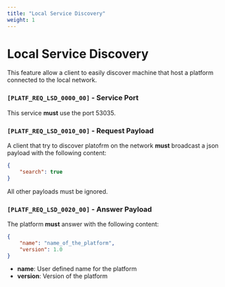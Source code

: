 ```yaml
---
title: "Local Service Discovery"
weight: 1
---
```


# Local Service Discovery

This feature allow a client to easily discover machine that host a platform connected to the local network.

### `[PLATF_REQ_LSD_0000_00]` - Service Port

This service **must** use the port 53035.

### `[PLATF_REQ_LSD_0010_00]` - Request Payload

A client that try to discover platofrm on the network **must** broadcast a json payload with the following content:

```json
{
    "search": true
}
```

All other payloads must be ignored.

### `[PLATF_REQ_LSD_0020_00]` - Answer Payload

The platform **must** answer with the following content:

```json
{
    "name": "name_of_the_platform",
    "version": 1.0
}
```

- **name**: User defined name for the platform
- **version**: Version of the platform
